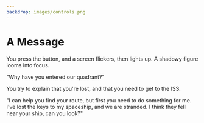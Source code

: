 ```yaml
---
backdrop: images/controls.png
---
```


# A Message

You press the button, and a screen flickers, then lights up. A shadowy figure looms into focus. 

"Why have you entered our quadrant?" 

You try to explain that you're lost, and that you need to get to the ISS.

"I can help you find your route, but first you need to do something for me. I've lost the keys to my spaceship, and we are stranded. I think they fell near your ship, can you look?"

<Item id="1" />

<Item id="2" />

<Page url="2" instructions="" action="Fly West" condition="1" />
